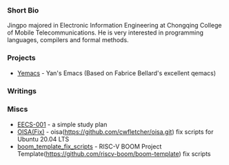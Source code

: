 ### Short Bio
Jingpo majored in Electronic Information Engineering at Chongqing College of Mobile Telecommunications. He is very interested in programming languages, compilers and formal methods.

### Projects
- [Yemacs](https://github.com/yanjingpo/yemacs.git) - Yan's Emacs (Based on Fabrice Bellard's excellent qemacs)  

### Writings

### Miscs
- [EECS-001](https://yanjingpo.github.io/EECS001/) - a simple study plan
- [OISA(Fix)](https://github.com/yanjingpo/oisa_fix_scripts.git) - oisa(https://github.com/cwfletcher/oisa.git) fix scripts for Ubuntu 20.04 LTS
- [boom_template_fix_scripts](https://github.com/yanjingpo/boom_template_fix_scripts) - RISC-V BOOM Project Template(https://github.com/riscv-boom/boom-template) fix scripts


